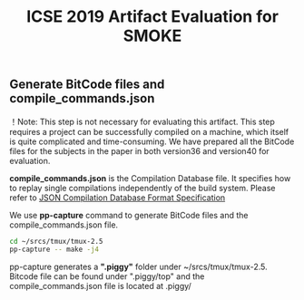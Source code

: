 ﻿---
layout: default
title: ICSE 2019 Artifact Evaluation for SMOKE
permalink: /producebc/
---




## Generate BitCode files and compile_commands.json

！Note: This step is not necessary for evaluating this artifact. This step requires a project can be successfully compiled on a machine, which itself is quite complicated and time-consuming. We have prepared all the BitCode files for the subjects in the paper in both version36 and version40 for evaluation. 

**compile_commands.json** is the Compilation Database file. It specifies how to replay single compilations independently of the build system. Please refer to [JSON Compilation Database Format Specification](https://clang.llvm.org/docs/JSONCompilationDatabase.html)

We use **pp-capture** command to generate BitCode files and the compile_commands.json file. 

```bash
cd ~/srcs/tmux/tmux-2.5
pp-capture -- make -j4

```

pp-capture generates a **".piggy"** folder under ~/srcs/tmux/tmux-2.5. Bitcode file can be found under ".piggy/top" and the compile_commands.json file is located at .piggy/

